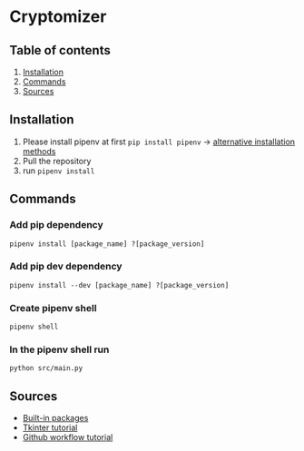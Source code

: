 # Cryptomizer

## Table of contents
1. [Installation](#installation)
2. [Commands](#commands)
3. [Sources](#sources)

## Installation
1. Please install pipenv at first `pip install pipenv` -> [alternative installation methods](https://pypi.org/project/pipenv/)
2. Pull the repository
3. run `pipenv install`

## Commands
### Add pip dependency
```
pipenv install [package_name] ?[package_version]
```

### Add pip dev dependency
```
pipenv install --dev [package_name] ?[package_version]
```

### Create pipenv shell
```
pipenv shell
```

### In the pipenv shell run
```
python src/main.py
```

## Sources
- [Built-in packages](https://docs.python.org/3/py-modindex.html)
- [Tkinter tutorial](https://blog.teclado.com/tkinters-grid-geometry-manager/)
- [Github workflow tutorial](https://www.ipswitch.com/blog/how-to-build-your-first-github-actions-workflow)

